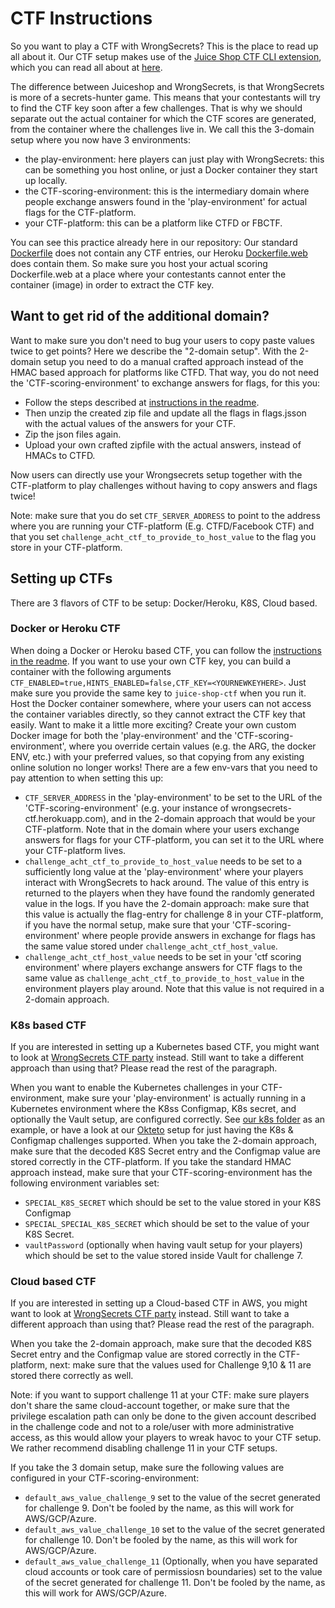 # CTF Instructions

So you want to play a CTF with WrongSecrets? This is the place to read up all about it.
Our CTF setup makes use of the [Juice Shop CTF CLI extension](https://github.com/juice-shop/juice-shop-ctf), which you can read all about at [here](https://pwning.owasp-juice.shop/part1/ctf.html).

The difference between Juiceshop and WrongSecrets, is that WrongSecrets is more of a secrets-hunter game.
This means that your contestants will try to find the CTF key soon after a few challenges.
That is why we should separate out the actual container for which the CTF scores are generated, from the container where the challenges live in. We call this the 3-domain setup where you now have 3 environments:

- the play-environment: here players can just play with WrongSecrets: this can be something you host online, or just a Docker container they start up locally.
- the CTF-scoring-environment: this is the intermediary domain where people exchange answers found in the 'play-environment' for actual flags for the CTF-platform.
- your CTF-platform: this can be a platform like CTFD or FBCTF.

You can see this practice already here in our repository: Our standard [Dockerfile](/Dockerfile) does not contain any CTF entries, our Heroku [Dockerfile.web](/Dockerfile.web) does contain them.
So make sure you host your actual scoring Dockerfile.web at a place where your contestants cannot enter the container (image) in order to extract the CTF key.

## Want to get rid of the additional domain?

Want to make sure you don't need to bug your users to copy paste values twice to get points? Here we describe the "2-domain setup". With the 2-domain setup you need to do a manual crafted approach instead of the HMAC based approach for platforms like CTFD. That way, you do not need the 'CTF-scoring-environment' to exchange answers for flags, for this you:
- Follow the steps described at [instructions in the readme](https://github.com/commjoen/wrongsecrets#ctfd-support).
- Then unzip the created zip file and update all the flags in flags.jsson with the actual values of the answers for your CTF.
- Zip the json files again.
- Upload your own crafted zipfile with the actual answers, instead of HMACs to CTFD.

Now users can directly use your Wrongsecrets setup together with the CTF-platform to play challenges without having to copy answers and flags twice!

Note: make sure that you do set `CTF_SERVER_ADDRESS` to point to the address where you are running your CTF-platform (E.g. CTFD/Facebook CTF) and that you set `challenge_acht_ctf_to_provide_to_host_value` to the flag you store in your CTF-platform.

## Setting up CTFs

There are 3 flavors of CTF to be setup: Docker/Heroku, K8S, Cloud based.

### Docker or Heroku CTF

When doing a Docker or Heroku based CTF, you can follow the [instructions in the readme](https://github.com/commjoen/wrongsecrets#ctfd-support).
If you want to use your own CTF key, you can build a container with the following arguments `CTF_ENABLED=true,HINTS_ENABLED=false,CTF_KEY=<YOURNEWKEYHERE>`. Just make sure you provide the same key
to `juice-shop-ctf` when you run it.
Host the Docker container somewhere, where your users can not access the container variables directly, so they cannot extract the CTF key that easily.
Want to make it a little more exciting? Create your own custom Docker image for both the 'play-environment' and the 'CTF-scoring-environment', where you override certain values (e.g. the ARG, the docker ENV, etc.) with your preferred values, so that copying from any existing online solution no longer works!
There are a few env-vars that you need to pay attention to when setting this up:
- `CTF_SERVER_ADDRESS` in the 'play-environment' to be set to the URL of the 'CTF-scoring-environment' (e.g. your instance of wrongsecrets-ctf.herokuapp.com), and in the 2-domain approach that would be your CTF-platform. Note that in the domain where your users exchange answers for flags for your CTF-platform, you can set it to the URL where your CTF-platform lives.
- `challenge_acht_ctf_to_provide_to_host_value` needs to be set to a sufficiently long value at the 'play-environment' where your players interact with WrongSecrets to hack around. The value of this entry is returned to the players when they have found the randomly generated value in the logs. If you have the 2-domain approach: make sure that this value is actually the flag-entry for challenge 8 in your CTF-platform, if you have the normal setup, make sure that your 'CTF-scoring-environment' where people provide answers in exchange for flags has the same value stored under `challenge_acht_ctf_host_value`.
- `challenge_acht_ctf_host_value` needs to be set in your 'ctf scoring environment' where players exchange answers for CTF flags to the same value as `challenge_acht_ctf_to_provide_to_host_value` in the environment players play around. Note that this value is not required in a 2-domain approach.

### K8s based CTF

If you are interested in setting up a Kubernetes based CTF, you might want to look at [WrongSecrets CTF party](https://github.com/commjoen/wrongsecrets-ctf-party) instead. Still want to take a different approach than using that? Please read the rest of the paragraph.

When you want to enable the Kubernetes challenges in your CTF-environment, make sure your 'play-environment' is actually running in a Kubernetes environment where the K8ss Configmap, K8s secret, and optionally the Vault setup, are configured correctly. See [our k8s folder](/k8s/) as an example, or have a look at our [Okteto](/okteto/) setup for just having the K8s & Configmap challenges supported.
When you take the 2-domain approach, make sure that the decoded K8S Secret entry and the Configmap value are stored correctly in the CTF-platform. If you take the standard HMAC approach instead, make sure that your CTF-scoring-environment has the following environment variables set:

- `SPECIAL_K8S_SECRET` which should be set to the value stored in your K8S Configmap
- `SPECIAL_SPECIAL_K8S_SECRET` which should be set to the value of your K8S Secret.
- `vaultPassword`  (optionally when having vault setup for your players) which should be set to the value stored inside Vault for challenge 7.

### Cloud based CTF

If you are interested in setting up a Cloud-based CTF in AWS, you might want to look at [WrongSecrets CTF party](https://github.com/commjoen/wrongsecrets-ctf-party) instead. Still want to take a different approach than using that? Please read the rest of the paragraph.

When you take the 2-domain approach, make sure that the decoded K8S Secret entry and the Configmap value are stored correctly in the CTF-platform, next: make sure that the values used for Challenge 9,10 & 11 are stored there correctly as well.

Note: if you want to support challenge 11 at your CTF: make sure players don't share the same cloud-account together, or make sure that the privilege escalation path can only be done to the given account described in the challenge code and not to a role/user with more administrative access, as this would allow your players to wreak havoc to your CTF setup. We rather recommend disabling challenge 11 in your CTF setups.

If you take the 3 domain setup, make sure the following values are configured in your CTF-scoring-environment:

- `default_aws_value_challenge_9` set to the value of the secret generated for challenge 9. Don't be fooled by the name, as this will work for AWS/GCP/Azure.
- `default_aws_value_challenge_10` set to the value of the secret generated for challenge 10. Don't be fooled by the name, as this will work for AWS/GCP/Azure.
- `default_aws_value_challenge_11` (Optionally, when you have separated cloud accounts or took care of permissiosn boundaries) set to the value of the secret generated for challenge 11. Don't be fooled by the name, as this will work for AWS/GCP/Azure.
